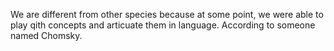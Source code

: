 We are different from other species because at some point, we were able to play qith concepts and articuate them in language. According to someone named Chomsky.


